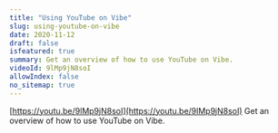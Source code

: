 ```yaml
---
title: "Using YouTube on Vibe"
slug: using-youtube-on-vibe
date: 2020-11-12
draft: false
isfeatured: true
summary: Get an overview of how to use YouTube on Vibe.
videoId: 9lMp9jN8soI
allowIndex: false
no_sitemap: true
---
```




[https://youtu.be/9lMp9jN8soI](https://youtu.be/9lMp9jN8soI)
Get an overview of how to use YouTube on Vibe.
